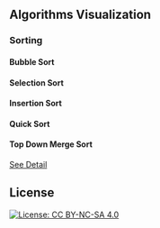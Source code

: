 ## Algorithms Visualization

### Sorting

#### Bubble Sort
<ACanvas id="bubble"/>

#### Selection Sort
<ACanvas id="selection"/>

#### Insertion Sort
<ACanvas id="insertion"/>

#### Quick Sort
<ACanvas id="quick"/>

#### Top Down Merge Sort
<ACanvas id="topDownMergeSort"/>

[See Detail](/blog/)


## License

[![License: CC BY-NC-SA 4.0](https://img.shields.io/badge/License-CC%20BY--NC--SA%204.0-lightgrey.svg)](https://creativecommons.org/licenses/by-nc-sa/4.0/)
